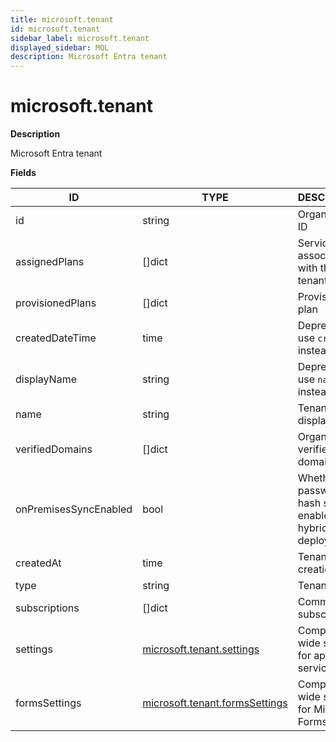 ```yaml
---
title: microsoft.tenant
id: microsoft.tenant
sidebar_label: microsoft.tenant
displayed_sidebar: MQL
description: Microsoft Entra tenant
---
```


# microsoft.tenant

**Description**

Microsoft Entra tenant

**Fields**

| ID                    | TYPE                                                                | DESCRIPTION                                                  |
| --------------------- | ------------------------------------------------------------------- | ------------------------------------------------------------ |
| id                    | string                                                              | Organization ID                                              |
| assignedPlans         | &#91;&#93;dict                                                      | Service plans associated with the tenant                     |
| provisionedPlans      | &#91;&#93;dict                                                      | Provisioned plan                                             |
| createdDateTime       | time                                                                | Deprecated: use `createdAt` instead                          |
| displayName           | string                                                              | Deprecated: use `name` instead                               |
| name                  | string                                                              | Tenant display name                                          |
| verifiedDomains       | &#91;&#93;dict                                                      | Organization verified domains                                |
| onPremisesSyncEnabled | bool                                                                | Whether password hash sync is enabled for hybrid deployments |
| createdAt             | time                                                                | Tenant creation date                                         |
| type                  | string                                                              | Tenant type                                                  |
| subscriptions         | &#91;&#93;dict                                                      | Commercial subscription                                      |
| settings              | [microsoft.tenant.settings](microsoft.tenant.settings.md)           | Company-wide settings for apps and services.                 |
| formsSettings         | [microsoft.tenant.formsSettings](microsoft.tenant.formssettings.md) | Company-wide settings for Microsoft Forms                    |
